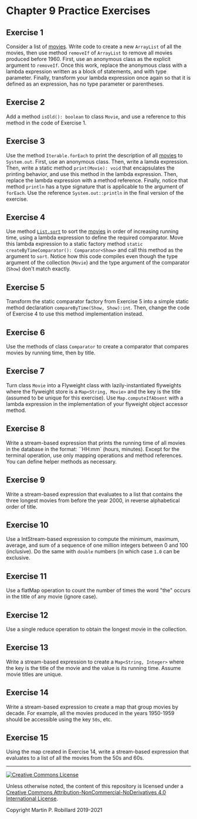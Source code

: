 # Chapter 9 Practice Exercises

## Exercise 1

Consider a list of [movies](../solutions-code/chapter9/Movies.java). Write code to create a new `ArrayList` of all the movies, then use method `removeIf` of `ArrayList` to remove all movies produced before 1960. First, use an anonymous class as the explicit argument to `removeIf`. Once this work, replace the anonymous class with a lambda expression written as a block of statements, and with type parameter. Finally, transform your lambda expression once again so that it is defined as an expression, has no type parameter or parentheses.

## Exercise 2

Add a method `isOld(): boolean` to class `Movie`, and use a reference to this method in the code of Exercise 1.

## Exercise 3

Use the method `Iterable.forEach` to print the description of all [movies](../solutions-code/chapter9/Movies.java) to `System.out`. First, use an anonymous class. Then, write a lamda expression. Then, write a static method `print(Movie): void` that encapsulates the printing behavior, and use this method in the lambda expression. Then, replace the lambda expression with a method reference. Finally, notice that method `println` has a type signature that is applicable to the argument of `forEach`. Use the reference `System.out::println` in the final version of the exercise.

## Exercise 4

Use method [`List.sort`](https://docs.oracle.com/javase/8/docs/api/java/util/List.html#sort-java.util.Comparator-) to sort the [movies](../solutions-code/chapter9/Movies.java) in order of increasing running time, using a lambda expression to define the required comparator. Move this lambda expression to a static factory method `static createByTimeComparator(): Comparator<Show>` and call this method as the argument to `sort`. Notice how this code compiles even though the type argument of the collection (`Movie`) and the type argument of the comparator (`Show`) don't match exactly. 

## Exercise 5

Transform the static comparator factory from Exercise 5 into a simple static method declaration `compareByTime(Show, Show):int`. Then, change the code of Exercise 4 to use this method implementation instead.

## Exercise 6

Use the methods of class `Comparator` to create a comparator that compares movies by running time, then by title.

## Exercise 7

Turn class `Movie` into a Flyweight class with lazily-instantiated flyweights where the flyweight store is a `Map<String, Movie>` and the key is the title (assumed to be unique for this exercise). Use `Map.computeIfAbsent` with a lambda expression in the implementation of your flyweight object accessor method.

## Exercise 8

Write a stream-based expression that prints the running time of all movies in the database in the format: ``HH:mm` (hours, minutes). Except for the terminal operation, use only mapping operations and method references. You can define helper methods as necessary.

## Exercise 9

Write a stream-based expression that evaluates to a list that contains the three longest movies from before the year 2000, in reverse alphabetical order of title.

## Exercise 10

Use a IntStream-based expression to compute the minimum, maximum, average, and sum of a sequence of one million integers between 0 and 100 (inclusive). Do the same with `double` numbers (in which case `1.0` can be exclusive.

## Exercise 11

Use a flatMap operation to count the number of times the word "the" occurs in the title of any movie (ignore case).

## Exercise 12

Use a single reduce operation to obtain the longest movie in the collection.

## Exercise 13

Write a stream-based expression to create a `Map<String, Integer>` where the key is the title of the movie and the value is its running time. Assume movie titles are unique.

## Exercise 14

Write a stream-based expression to create a map that group movies by decade. For example, all the movies produced in the years 1950-1959 should be accessible using the key `50s`, etc.

## Exercise 15

Using the map created in Exercise 14, write a stream-based expression that evaluates to a list of all the movies from the 50s and 60s.


---
<a rel="license" href="http://creativecommons.org/licenses/by-nc-nd/4.0/"><img alt="Creative Commons License" style="border-width:0" src="https://i.creativecommons.org/l/by-nc-nd/4.0/88x31.png" /></a>

Unless otherwise noted, the content of this repository is licensed under a <a rel="license" href="http://creativecommons.org/licenses/by-nc-nd/4.0/">Creative Commons Attribution-NonCommercial-NoDerivatives 4.0 International License</a>. 

Copyright Martin P. Robillard 2019-2021